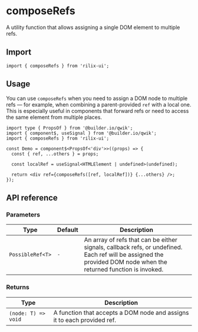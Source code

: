 # composeRefs

A utility function that allows assigning a single DOM element to multiple refs.

## Import

```tsx
import { composeRefs } from 'rilix-ui';
```

## Usage

You can use `composeRefs` when you need to assign a DOM node to multiple refs — for example, when combining a parent-provided `ref` with a local one. This is especially useful in components that forward refs or need to access the same element from multiple places.

```tsx
import type { PropsOf } from '@builder.io/qwik';
import { component$, useSignal } from '@builder.io/qwik';
import { composeRefs } from 'rilix-ui';

const Demo = component$<PropsOf<'div'>>((props) => {
  const { ref, ...others } = props;

  const localRef = useSignal<HTMLElement | undefined>(undefined);

  return <div ref={composeRefs([ref, localRef])} {...others} />;
});
```

## API reference

### Parameters

| Type             | Default | Description                                                                                                                                                      |
| ---------------- | ------- | ---------------------------------------------------------------------------------------------------------------------------------------------------------------- |
| `PossibleRef<T>` | `-`     | An array of refs that can be either signals, callback refs, or undefined. Each ref will be assigned the provided DOM node when the returned function is invoked. |

### Returns

| Type                | Description                                                             |
| ------------------- | ----------------------------------------------------------------------- |
| `(node: T) => void` | A function that accepts a DOM node and assigns it to each provided ref. |
